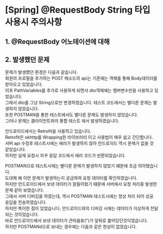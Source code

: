 # [Spring] @RequestBody String 타입 사용시 주의사항

## 1. @RequestBody 어노테이션에 대해

## 2. 발생했던 문제

문제가 발생헀던 환경은 다음과 같습니다.   
회원의 프로필을 추가하는 POST 메소드의 api는 기존에는 객체를 통해 Body데이터를 받아오고 있었습니다.   
이후 PathVariables를 추가로 사용하게 되면서 dto객체에는 멤버변수만을 사용하고 있었습니다.   
그래서 dto를 그냥 String으로만 변경하였습니다. 테스트 코드에서는 별다른 문제는 발생하지 않았습니다.   
또한 POSTMAN을 통한 테스트에서도 별다른 문제도 발생하지 않았습니다.   
그러나 문제는 클라이언트와의 통합 테스트 에서 발생하였습니다.   

안드로이드에서는 Retrofit을 사용하고 있습니다.    
Retrofit은 okhttp를 Wrapping한 라이브러리 이고 사용법이 매우 쉽고 간단합니다.   
서버 api 수정후 테스트시에는 에러가 발생하지 않아 안드로이드 역시 문제가 없을 것 같았습니다.  
하지만 실제 요청시 자꾸 응답 코드에서 에러 코드가 반환되었습니다.  

POSTMAN으로 테스트시에는 별다른 문제가 발생하지 않았기 떄문에 조금 의아했습니다.    
도대체 왜 이런 문제가 발생하는지 궁금하여 요청 데이터를 확인하였습니다.   
하지만 안드로이드에서 보낸 데이터가 잘들어왔기 떄문에 서버에서 요청 처리중 발생한 문제 같아 보였습니다.   
그래서 서버 디버깅을 하였는데, 역시 POSTMAN 테스트시에는 정상 처리 되어 성공 응답을 전송하였습니다.   
하지만 특이한 점이 있었습니다. 안드로이드와의 디버깅 시에는 데이터가 이상하게 전달되는 것이었습니다.   
바로 안드로이드에서 보낸 데이터가 큰따옴표(")가 앞뒤로 붙어있던것이었습니다.   
하지만 POSTMANd으로 보내는 경우에는 다음과 같은 현상이 없었습니다.   